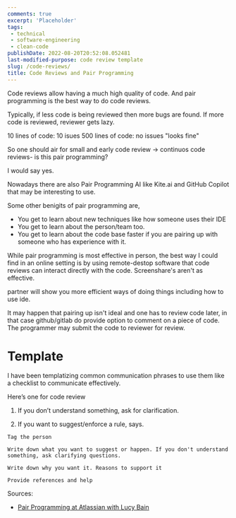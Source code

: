 ```yaml
---
comments: true
excerpt: 'Placeholder' 
tags:
 - technical
 - software-engineering
 - clean-code
publishDate: 2022-08-20T20:52:08.052481
last-modified-purpose: code review template
slug: /code-reviews/
title: Code Reviews and Pair Programming
---
```

Code reviews allow having a much high quality of code. And pair programming is the best way to do code reviews.

Typically, if less code is being reviewed then more bugs are found. If more code is reviewed, reviewer gets lazy.

10 lines of code: 10 isues
500 lines of code: no issues "looks fine"

So one should air for small and early code review -> continuos code reviews- is this pair programming?

I would say yes.

Nowadays there are also Pair Programming AI like Kite.ai and GitHub Copilot that may be interesting to use.

Some other benigits of pair programming are,

- You get to learn about new techniques like how someone uses their IDE
- You get to learn about the person/team too.
- You get to learn about the code base faster if you are pairing up with someone who has experience with it.

While pair programming is most effective in person, the best way I could find in an online setting is by using remote-destop software that code reviews can interact directly with the code. Screenshare's aren't as effective.

partner will show you more efficient ways of doing things including how to use ide.

It may happen that pairing up isn't ideal and one has to review code later, in that case github/gitlab do provide option to comment on a piece of code. The programmer may submit the code to reviewer for review.

# Template

I have been templatizing common communication phrases to use them like a checklist to communicate effectively.

Here’s one for code review

1. If you don’t understand something, ask for clarification.

2. If you want to suggest/enforce a rule, says.

```
Tag the person

Write down what you want to suggest or happen. If you don't understand something, ask clarifying questions.

Write down why you want it. Reasons to support it

Provide references and help
```

Sources:

- [Pair Programming at Atlassian with Lucy Bain](https://www.youtube.com/watch?v=fQ-x-T34z9w&ab_channel=AtlassianTechTV)